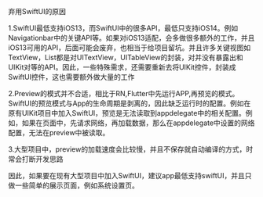 弃用SwiftUI的原因

1.SwiftUI最低支持iOS13，而SwiftUI中的很多API，最低只支持iOS14。例如Navigationbar中的关键API等。如果对iOS13适配，会多做很多额外的工作，并且iOS13可用的API，后面可能会废弃，也相当于给项目留坑。并且许多关键视图如TextView，List都是对UITextView，UITableView的封装，对并没有暴露出和UIKit对等的API。因此，一些特殊需求，还需要重新去将UIKit控件，封装成SwiftUI控件，这也需要额外做大量的工作

2.Preview的模式并不合适，相比于RN,Flutter中先运行APP,再预览的模式。SwiftUI的预览模式与App的生命周期是剥离的，因此缺乏运行时的配置。例如在原有UIKit项目中加入SwiftUI，预览是无法读取到appdelegate中的相关配置。例如，如果在页面中，先请求网络，再加载数据，那么在appdelegate中设置的网络配置，无法在preview中被读取。

3.大型项目中，preview的加载速度会比较慢，并且不保存就自动编译的方式，时常会打断开发思路

因此，如果要在现有大型项目中加入SwiftUI，建议app最低支持swiftUI，并且只做一些简单的展示页面，例如系统设置页。